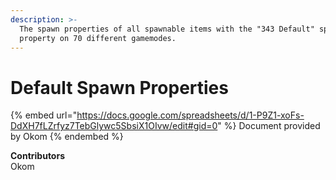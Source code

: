 ```yaml
---
description: >-
  The spawn properties of all spawnable items with the "343 Default" spawn
  property on 70 different gamemodes.
---
```


# Default Spawn Properties

{% embed url="https://docs.google.com/spreadsheets/d/1-P9Z1-xoFs-DdXH7fLZrfyz7TebGlywc5SbsiX1OIvw/edit#gid=0" %}
Document provided by Okom
{% endembed %}

**Contributors**\
Okom
